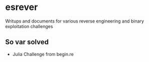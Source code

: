 # esrever
Writups and documents for various reverse engineering and binary exploitation challenges
## So var solved
- Julia Challenge from begin.re
